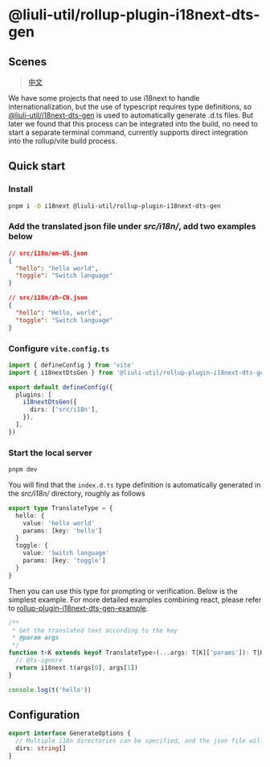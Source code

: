 # @liuli-util/rollup-plugin-i18next-dts-gen

## Scenes

> [中文](https://github.com/rxliuli/liuli-tools/blob/master/libs/rollup-plugin-i18next-dts-gen/README.zh-CN.md)

We have some projects that need to use i18next to handle internationalization, but the use of typescript requires type definitions, so [@liuli-util/i18next-dts-gen](https://github.com/rxliuli/liuli-tools/blob/master/libs/i18next-dts-gen/README.md) is used to automatically generate .d.ts files. But later we found that this process can be integrated into the build, no need to start a separate terminal command, currently supports direct integration into the rollup/vite build process.

## Quick start

### Install

```sh
pnpm i -D i18next @liuli-util/rollup-plugin-i18next-dts-gen
```

### Add the translated json file under _src/i18n/_, add two examples below

```json
// src/i18n/en-US.json
{
  "hello": "hello world",
  "toggle": "Switch language"
}
```

```json
// src/i18n/zh-CN.json
{
  "hello": "Hello, world",
  "toggle": "Switch language"
}
```

### Configure `vite.config.ts`

```ts
import { defineConfig } from 'vite'
import { i18nextDtsGen } from '@liuli-util/rollup-plugin-i18next-dts-gen'

export default defineConfig({
  plugins: [
    i18nextDtsGen({
      dirs: ['src/i18n'],
    }),
  ],
})
```

### Start the local server

```sh
pnpm dev
```

You will find that the `index.d.ts` type definition is automatically generated in the _src/i18n/_ directory, roughly as follows

```ts
export type TranslateType = {
  hello: {
    value: 'hello world'
    params: [key: 'hello']
  }
  toggle: {
    value: 'Switch language'
    params: [key: 'toggle']
  }
}
```

Then you can use this type for prompting or verification. Below is the simplest example. For more detailed examples combining react, please refer to [rollup-plugin-i18next-dts-gen-example](https://github.com/rxliuli/liuli-tools/tree/master/examples/rollup-plugin-i18next-dts-gen-example).

```ts
/**
 * Get the translated text according to the key
 * @param args
 */
function t<K extends keyof TranslateType>(...args: T[K]['params']): T[K]['value'] {
  // @ts-ignore
  return i18next.t(args[0], args[1])
}

console.log(t('hello'))
```

## Configuration

```ts
export interface GenerateOptions {
  // Multiple i18n directories can be specified, and the json file will be scanned in each subdirectory and the corresponding .d.ts will be generated
  dirs: string[]
}
```

